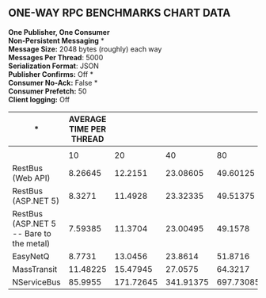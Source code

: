 ## ONE-WAY RPC BENCHMARKS CHART DATA ##

**One Publisher, One Consumer**  
**Non-Persistent Messaging** *  
**Message Size:** 2048 bytes (roughly) each way  
**Messages Per Thread**: 5000  
**Serialization Format**: JSON  
**Publisher Confirms:** Off *  
**Consumer No-Ack:** False *  
**Consumer Prefetch:** 50   
**Client logging:** Off



| *                                        | AVERAGE TIME PER THREAD |           |           |           |   | THROUGHPUT (Messages Per Second) |         |         |         |   | THROUGHPUT (KB Per Second) |          |          |          |
|------------------------------------------|-------------------------|-----------|-----------|-----------|---|----------------------------------|---------|---------|---------|---|----------------------------|----------|----------|----------|
|                                          |                         |           |           |           |   |                                  |         |         |         |   |                            |          |          |          |
|                                          | 10                      | 20        | 40        | 80        |   | 10                               | 20      | 40      | 80      |   | 10                         | 20       | 40       | 80       |
| RestBus (Web API)                        | 8.26645                 | 12.2151   | 23.08605  | 49.60125  |   | 6048.55                          | 8186.59 | 8663.24 | 8064.31 |   | 12097.09                   | 16373.18 | 17326.48 | 16128.63 |
| RestBus (ASP.NET 5)                      | 8.3271                  | 11.4928   | 23.32335  | 49.51375  |   | 6004.49                          | 8701.1  | 8575.1  | 8078.56 |   | 12008.98                   | 17402.2  | 17150.19 | 16157.13 |
| RestBus (ASP.NET 5 -- Bare to the metal) | 7.59385                 | 11.3704   | 23.00495  | 49.1578   |   | 6584.28                          | 8794.77 | 8693.78 | 8137.06 |   | 13168.55                   | 17589.53 | 17387.56 | 16274.12 |
| EasyNetQ                                 | 8.7731                  | 13.0456   | 23.8614   | 51.8716   |   | 5699.24                          | 7665.42 | 8381.74 | 7711.35 |   | 11398.48                   | 15330.84 | 16763.48 | 15422.7  |
| MassTransit                              | 11.48225                | 15.47945  | 27.0575   | 64.3217   |   | 4354.55                          | 6460.18 | 7391.67 | 6218.74 |   | 8709.09                    | 12920.36 | 14783.33 | 12437.48 |
| NServiceBus                              | 85.9955                 | 171.72645 | 341.91375 | 697.73085 |   | 581.43                           | 582.32  | 584.94  | 573.29  |   | 1162.85                    | 1164.64  | 1169.89  | 1146.57  |